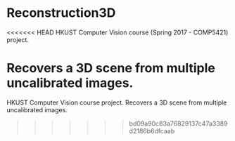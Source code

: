 # Reconstruction3D
<<<<<<< HEAD
HKUST Computer Vision course (Spring 2017 - COMP5421) project. 

Recovers a 3D scene from multiple uncalibrated images. 
=======
HKUST Computer Vision course project. Recovers a 3D scene from multiple uncalibrated images.
>>>>>>> bd09a90c83a76829137c47a3389d2186b6dfcaab
